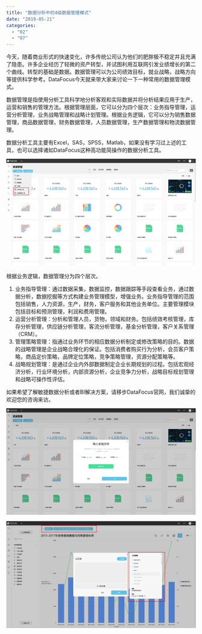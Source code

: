 ```yaml
---
title: "数据分析中的4级数据管理模式"
date: "2019-05-21"
categories: 
  - "02"
  - "07"
---
```


今天，随着商业形式的快速变化，许多传统公司认为他们的肥胖极不稳定并且充满了隐患。许多企业经历了轻微的资产转型，并试图利用互联网引发业绩增长的第二个曲线。转型的基础是数据。数据管理可以为公司绩效目标，就业战略，战略方向等提供科学参考。DataFocus今天就来带大家来讨论一下一种常用的数据管理模式。

数据管理是指使用分析工具科学地分析客观和实际数据并将分析结果应用于生产，运营和销售的管理方法。根据管理层面，它可以分为四个层次：业务指导管理，运营分析管理，业务战略管理和战略计划管理。根据业务逻辑，它可以分为销售数据管理，商品数据管理，财务数据管理，人员数据管理，生产数据管理和物流数据管理。

数据分析工具主要有Excel，SAS，SPSS，Matlab，如果没有学习过上述的工具，也可以选择诸如DataFocus这种高功能简操作的数据分析工具。

![](images/word-image-104.png)

根据业务逻辑，数据管理分为四个层次。

1. 业务指导管理：通过数据采集，数据监控，数据跟踪等手段查看业务，通过数据分析，数据挖掘等方式构建业务管理模型，增强业务。业务指导管理的范围包括销售，人力资源，生产，财务，客户服务和其他业务单位。主要管理模块包括目标和预测管理，利润和费用管理。
2. 运营分析管理：分析和管理人员，货物，领域和财务。包括绩效考核管理，库存分析管理，供应链分析管理，客流分析管理，基金分析管理，客户关系管理（CRM）。
3. 管理策略管理：指通过业务环节的相应数据分析制定或修改策略的目的。数据的战略管理是企业战略合理化的保证。包括消费者购买行为分析，会员客户策略，商品定价策略，品牌定位策略，竞争策略管理，资源分配策略等。
4. 战略规划管理：是通过企业内外部数据制定企业长期规划的过程。包括宏观经济分析，行业环境分析，内部资源分析，企业竞争力分析，战略目标规划管理和战略可操作性评估。

如果希望了解敏捷数据分析或者BI解决方案，请移步DataFocus官网，我们诚挚的欢迎您的咨询来访。

![](images/word-image-105.png)

![](images/word-image-106.png)
